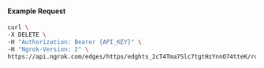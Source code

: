 <!-- Code generated for API Clients. DO NOT EDIT. -->

#### Example Request

```bash
curl \
-X DELETE \
-H "Authorization: Bearer {API_KEY}" \
-H "Ngrok-Version: 2" \
https://api.ngrok.com/edges/https/edghts_2cT4Tma7Slc7tgtHzYnnO74tteK/routes/edghtsrt_2cT4TrBzYCrUkeB6h5mq3gB1JV7/request_headers
```
